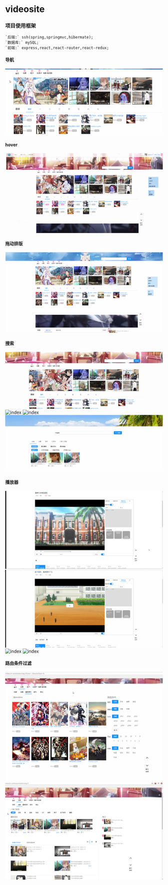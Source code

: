 # videosite
### 项目使用框架
    `后端:` ssh(spring,springmvc,hibermate);
    `数据库:` mySQL;
    `前端:` express,react,react-router,react-redux;
   
#### 导航
![index](resource/image/demo/index-nav-carousel.gif)
#### hover
![index](resource/image/demo/index.gif)
#### 拖动排版
![index](resource/image/demo/index-drag-layer.gif)
#### 搜索
![index](resource/image/demo/search-bar.gif)
![index](resource/image/demo/search-bar2.gif)
![index](resource/image/demo/search-bar3.gif)
![index](resource/image/demo/searchpage.gif)
#### 播放器
![index](resource/image/demo/player.png)
![index](resource/image/demo/player-danmu.gif)
![index](resource/image/demo/player-danmu2.gif)
![index](resource/image/demo/player-danmu2.gif)
#### 路由条件过滤
![index](resource/image/demo/series-index-router.gif)
![index](resource/image/demo/videotype-router.gif)


